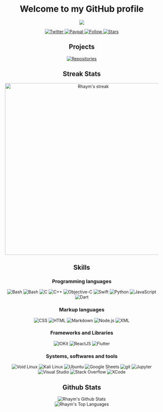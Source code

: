 <h1 align="center">Welcome to my GitHub profile</h1>

<p align="center">
  <a href="https://github.com/nemo256">
    <img src="https://readme-typing-svg.herokuapp.com?size=30&duration=3000&color=FF0000&center=true&lines=Rhaym;Jailbreaker;JB+Tweaks+Developer;UI/UX+Designer;Frontend+developer;iOS/MacOS+apps+dev;Games+developer">
  </a>
</p>

<p align="center">
  <a href="https://twitter.com/UchihaRhaym">
    <img src="https://custom-icon-badges.demolab.com/badge/Twitter-@UchihaRhaym-blue.svg?logo=twitter&logoColor=white" alt="Twitter">
  </a>
  <a href="https://www.paypal.com/myaccount/transfer/homepage" target="_blank">
    <img src="https://custom-icon-badges.demolab.com/badge/Paypal-@RhaymTech-blue.svg?logo=paypal&logoColor=white" alt="Paypal">
  </a>
  <a href="#" target="_blank">
    <img src="https://custom-icon-badges.demolab.com/badge/Follow%20me-3-red.svg?logo=follow&logoColor=white" alt="Follow">
  </a>
  <a href="#" target="_blank">
    <img src="https://custom-icon-badges.demolab.com/badge/Stars-11-green.svg?logo=star&logoColor=white" alt="Stars">
  </a>
</p>

<h2 align="center">Projects</h2>

<p align="center">
  <a href="https://github.com/rhaym-tech?tab=repositories"><img alt="Repositories" src="https://custom-icon-badges.demolab.com/badge/Check%20repostories-16-violet.svg?logo=repo&logoColor=white"/></a>
</p>

<h2 align="center">Streak Stats</h2>

<p align="center">
  <img width="564" alt="Rhaym's streak" src="http://github-readme-streak-stats.herokuapp.com?user=rhaym-tech&theme=windows-dark&hide_border=true&mode=weekly"/>
</p>

<h2 align="center">Skills</h2>

<h3 align="center">Programming languages</h3>
<p align="center"><img alt="Bash" src="https://img.shields.io/badge/Bash-121011.svg?logo=gnu-bash&logoColor=white">
   <img alt="Bash" src="https://img.shields.io/badge/ACPI%20Source%20Language-blue?logo=acpi&logoColor=white">
   <img alt="C" src="https://custom-icon-badges.herokuapp.com/badge/C-03599C.svg?logo=c-in-hexagon&logoColor=white">
   <img alt="C++" src="https://custom-icon-badges.herokuapp.com/badge/C++-9C033A.svg?logo=cpp2&logoColor=white">
   <img alt="Objective-C" src="https://custom-icon-badges.herokuapp.com/badge/Objective%20C-gold.svg?logo=apple&logoColor=black">
   <img alt="Swift" src="https://custom-icon-badges.herokuapp.com/badge/Swift-FF4700.svg?logo=swift&logoColor=white">
   <img alt="Python" src="https://img.shields.io/badge/Python-14354C.svg?logo=python&logoColor=white">
   <img alt="JavaScript" src="https://img.shields.io/badge/JavaScript-F7DF1E.svg?logo=javascript&logoColor=black">
   <img alt="Dart" src="https://img.shields.io/badge/Dart-blue.svg?logo=dart&logoColor=white">

<h3 align="center">Markup languages</h3>

<p align="center">
    <img alt="CSS" src="https://img.shields.io/badge/CSS-1572B6.svg?logo=css3&logoColor=white">
    <img alt="HTML" src="https://img.shields.io/badge/HTML-E34F26.svg?logo=html5&logoColor=white">
    <img alt="Markdown" src="https://img.shields.io/badge/Markdown-000000.svg?logo=markdown&logoColor=white">
    <img alt="Node.js" src="https://img.shields.io/badge/Node.js-43853D.svg?logo=node.js&logoColor=white">
    <img alt="XML" src="https://img.shields.io/badge/XML-e0982c.svg?logo=svg&logoColor=white">
</p>

<h3 align="center">Frameworks and Libraries</h3>

<p align="center">
    <img alt="IOKit" src="https://img.shields.io/badge/IOKit-20232a.svg?logo=apple&logoColor=white">
    <img alt="ReactJS" src="https://img.shields.io/badge/ReactJS-20232a.svg?logo=react&logoColor=%2361DAFB">
    <img alt="Flutter" src="https://img.shields.io/badge/Flutter-blue.svg?logo=flutter&logoColor=white">
</p>


<h3 align="center">Systems, softwares and tools</h3>

<p align="center">
    <img alt="Void Linux" src="https://img.shields.io/badge/Void%20Linux-50C878.svg?logo=vagrant&logoColor=white">
    <img alt="Kali Linux" src="https://img.shields.io/badge/Kali%20Linux-blue.svg?logo=kali-linux&logoColor=white">
    <img alt="Ubuntu" src="https://img.shields.io/badge/Ubuntu-ff7400?logo=ubuntu&logoColor=white">
    <img alt="Google Sheets" src="https://img.shields.io/badge/Google%20Sheets-34A853.svg?logo=google%20sheets&logoColor=white">
    <img alt="git" src="https://img.shields.io/badge/git-blue?logo=git&logoColor=white">
    <img alt="Jupyter" src="https://img.shields.io/badge/Jupyter-F37626.svg?logo=Jupyter&logoColor=white">
    <img alt="Visual Studio" src="https://img.shields.io/badge/visualstudio-purple?logo=visualstudio&logoColor=white">
    <img alt="Stack Overflow" src="https://img.shields.io/badge/-Stack%20Overflow-FE7A16?logo=stack-overflow&logoColor=white">
    <img alt="XCode" src="https://img.shields.io/badge/Xode-blue.svg?logo=xcode&logoColor=white">
</p>

<h2 align="center">Github Stats</h2>
<p align="center">
<img alt="Rhaym's Github Stats" src="https://github-readme-stats.vercel.app/api?username=rhaym-tech&show_icons=true&theme=github_dark"/>
<br>
<img alt="Rhaym's Top Languages" src="https://github-readme-stats.vercel.app/api/top-langs/?username=rhaym-tech&show_icons=true&theme=github_dark&langs_count=12"/>
</p>
